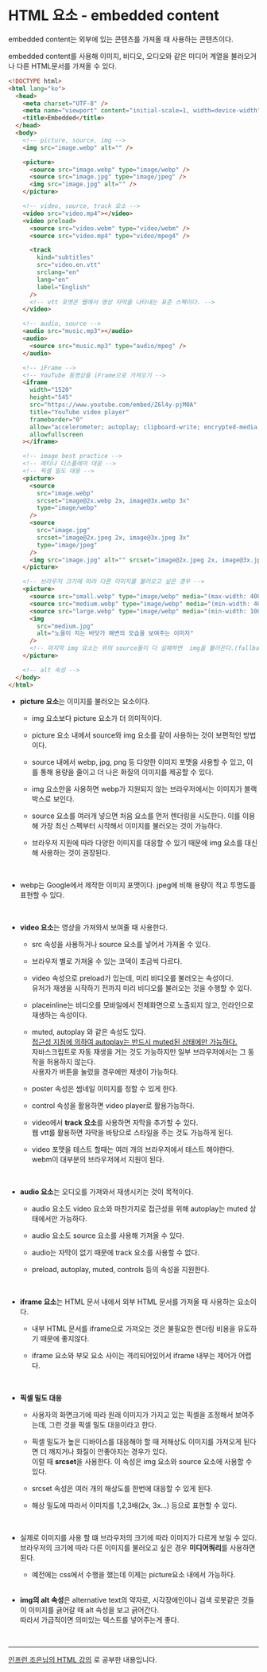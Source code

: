 # HTML 요소 - embedded content

embedded content는 외부에 있는 콘텐츠를 가져올 때 사용하는 콘텐츠이다.

embedded content를 사용해 이미지, 비디오, 오디오와 같은 미디어 계열을 불러오거나
다른 HTML문서를 가져올 수 있다.

```html
<!DOCTYPE html>
<html lang="ko">
  <head>
    <meta charset="UTF-8" />
    <meta name="viewport" content="initial-scale=1, width=device-width" />
    <title>Embedded</title>
  </head>
  <body>
    <!-- picture, source, img -->
    <img src="image.webp" alt="" />

    <picture>
      <source src="image.webp" type="image/webp" />
      <source src="image.jpg" type="image/jpeg" />
      <img src="image.jpg" alt="" />
    </picture>

    <!-- video, source, track 요소 -->
    <video src="video.mp4"></video>
    <video preload>
      <source src="video.webm" type="video/webm" />
      <source src="video.mp4" type="video/mpeg4" />

      <track
        kind="subtitles"
        src="video.en.vtt"
        srclang="en"
        lang="en"
        label="English"
      />
      <!-- vtt 포맷은 웹에서 영상 자막을 나타내는 표준 스펙이다. -->
    </video>

    <!-- audio, source -->
    <audio src="music.mp3"></audio>
    <audio>
      <source src="music.mp3" type="audio/mpeg" />
    </audio>

    <!-- iFrame -->
    <!-- YouTube 동영상을 iFrame으로 가져오기 -->
    <iframe
      width="1520"
      height="545"
      src="https://www.youtube.com/embed/Z6l4y-pjM0A"
      title="YouTube video player"
      frameborder="0"
      allow="accelerometer; autoplay; clipboard-write; encrypted-media; gyroscope; picture-in-picture"
      allowfullscreen
    ></iframe>

    <!-- image best practice -->
    <!-- 레티나 디스플레이 대응 -->
    <!-- 픽셀 밀도 대응 -->
    <picture>
      <source
        src="image.webp"
        srcset="image@2x.webp 2x, image@3x.webp 3x"
        type="image/webp"
      />
      <source
        src="image.jpg"
        srcset="image@2x.jpeg 2x, image@3x.jpeg 3x"
        type="image/jpeg"
      />
      <img src="image.jpg" alt="" srcset="image@2x.jpeg 2x, image@3x.jpeg 3x" />
    </picture>

    <!-- 브라우저 크기에 따라 다른 이미지를 불러오고 싶은 경우 -->
    <picture>
      <source src="small.webp" type="image/webp" media="(max-width: 400px)" />
      <source src="medium.webp" type="image/webp" media="(min-width: 400px)" />
      <source src="large.webp" type="image/webp" media="(min-width: 1000px)" />
      <img
        src="medium.jpg"
        alt="노을이 지는 바닷가 해변의 모습을 보여주는 이미지"
      />
      <!-- 마지막 img 요소는 위의 source들이 다 실패하면  img을 불러온다.(fallback) -->
    </picture>

    <!-- alt 속성 -->
  </body>
</html>
```

- <b>picture 요소</b>는 이미지를 불러오는 요소이다.

  - img 요소보다 picture 요소가 더 의미적이다.

  - picture 요소 내에서 source와 img 요소를 같이 사용하는 것이 보편적인 방법이다.

  - source 내에서 webp, jpg, png 등 다양한 이미지 포맷을 사용할 수 있고, 이를 통해 용량을 줄이고 더 나은 화질의 이미지를 제공할 수 있다.

  - img 요소만을 사용하면 webp가 지원되지 않는 브라우저에서는 이미지가 블랙박스로 보인다.

  - source 요소를 여러개 넣으면 처음 요소를 먼저 렌더링을 시도한다. 이를 이용해 가장 최신 스펙부터 시작해서 이미지를 불러오는 것이 가능하다.

  - 브라우저 지원에 따라 다양한 이미지를 대응할 수 있기 때문에 img 요소를 대신해 사용하는 것이 권장된다.

  <br>

- webp는 Google에서 제작한 이미지 포맷이다. jpeg에 비해 용량이 적고 투명도를 표현할 수 있다.

<br>

- <b>video 요소</b>는 영상을 가져와서 보여줄 때 사용한다.

  - src 속성을 사용하거나 source 요소를 넣어서 가져올 수 있다.

  - 브라우저 별로 가져올 수 있는 코덱이 조금씩 다르다.

  - video 속성으로 preload가 있는데, 미리 비디오를 불러오는 속성이다.<br>
    유저가 재생을 시작하기 전까지 미리 비디오를 불러오는 것을 수행할 수 있다.

  - placeinline는 비디오를 모바일에서 전체화면으로 노출되지 않고, 인라인으로 재생하는 속성이다.

  - muted, autoplay 와 같은 속성도 있다.<br> <u>접근성 지침에 의하여 autoplay는 반드시 muted된 상태에만 가능하다.</u><br>
    자바스크립트로 자동 재생을 거는 것도 가능하지만 일부 브라우저에서는 그 동작을 허용하지 않는다.<br>사용자가 버튼을 눌렀을 경우에만 재생이 가능하다.

  - poster 속성은 썸네일 이미지를 정할 수 있게 한다.

  - control 속성을 활용하면 video player로 활용가능하다.

  - video에서 <b>track 요소</b>를 사용하면 자막을 추가할 수 있다.<br>
    웹 vtt를 활용하면 자막을 바탕으로 스타일을 주는 것도 가능하게 된다.

  - video 포맷을 테스트 할때는 여러 개의 브라우저에서 테스트 해야한다.<br> webm이 대부분의 브라우저에서 지원이 된다.

  <br>

- <b>audio 요소</b>는 오디오를 가져와서 재생시키는 것이 목적이다.

  - audio 요소도 video 요소와 마찬가지로 접근성을 위해 autoplay는 muted 상태에서만 가능하다.

  - audio 요소도 source 요소를 사용해 가져올 수 있다.

  - audio는 자막이 없기 때문에 track 요소를 사용할 수 없다.

  - preload, autoplay, muted, controls 등의 속성을 지원한다.

<br>

- <b>iframe 요소</b>는 HTML 문서 내에서 외부 HTML 문서를 가져올 때 사용하는 요소이다.

  - 내부 HTML 문서를 iframe으로 가져오는 것은 불필요한 렌더링 비용을 유도하기 때문에 좋지않다.

  - iframe 요소와 부모 요소 사이는 격리되어있어서 iframe 내부는 제어가 어렵다.

<br>

- <b>픽셀 밀도 대응</b>

  - 사용자의 화면크기에 따라 원래 이미지가 가지고 있는 픽셀을 조정해서 보여주는데, 그런 것을 픽셀 밀도 대응이라고 한다.

  - 픽셀 밀도가 높은 디바이스를 대응해야 할 때 저해상도 이미지를 가져오게 된다면 더 깨지거나 화질이 안좋아지는 경우가 있다.<br>
    이럴 때 <b>srcset</b>을 사용한다. 이 속성은 img 요소와 source 요소에 사용할 수 있다.

  - srcset 속성은 여러 개의 해상도를 한번에 대응할 수 있게 된다.

  - 해상 밀도에 따라서 이미지를 1,2,3배(2x, 3x...) 등으로 표현할 수 있다.

<br>

- 실제로 이미지를 사용 할 떄 브라우저의 크기에 따라 이미지가 다르게 보일 수 있다.<br>
  브라우저의 크기에 따라 다른 이미지를 불러오고 싶은 경우 <b>미디어쿼리</b>를 사용하면 된다.

  - 예전에는 css에서 수행을 했는데 이제는 picture요소 내에서 가능하다.

  <br>

- <b>img의 alt 속성</b>은 alternative text의 약자로, 시각장애인이나 검색 로봇같은 것들이 이미지를 긁어갈 때 alt 속성을 보고 긁어간다.<br>
  따라서 가급적이면 의미있는 텍스트를 넣어주는게 좋다.

<br>
<hr>
<a href="https://www.inflearn.com/course/html-%ED%91%9C%EC%A4%80-%EA%B8%B0%EC%B4%88">인프런 조은님의 HTML 강의</a> 로 공부한 내용입니다.
